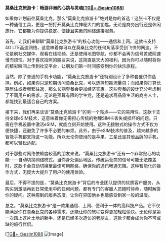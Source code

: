 **莫桑比克旅游卡：畅游非洲的心跳与灵魂[[TG💪+ @esim1088](https://t.me/s/esim1088)]**

如果你计划前往莫桑比克，那么“莫桑比克旅游卡”绝对是你的首选！这张卡不仅是一种通信工具，更是一把打开莫桑比克神秘大门的钥匙。无论是商务出行还是休闲旅行，它都能为你提供稳定、便捷且实惠的网络连接服务。

首先，让我们来聊聊“莫桑比克旅游卡”的核心功能——通信和上网。这款卡支持4G LTE高速网络，这意味着你可以在莫桑比克的任何角落享受到飞快的网速。不论是刷社交媒体、观看在线视频，还是使用地图导航，你都不会再为信号差或网速慢而烦恼。对于喜欢拍照的朋友来说，这简直是天大的福利，因为你可以随时将你的精彩瞬间上传到社交平台，让朋友们第一时间感受到你的快乐旅程。

当然，除了普通的手机卡功能，“莫桑比克旅游卡”还特别设计了多种套餐供你选择。例如，如果你只是短期访问莫桑比克，可以选择短期流量包；而如果你打算长期居住或者频繁往返，那么长期套餐会更加经济实惠。这些套餐的设计充分考虑到了不同用户的需求，无论是预算有限的学生党，还是追求高品质生活的商务人士，都能找到最适合自己的方案。

接下来，我们再来谈谈“莫桑比克旅游卡”的另一个亮点——它的易用性。这款卡支持全球eSIM技术，这意味着你无需担心传统的物理SIM卡丢失或损坏的问题。只需在手机设置中激活eSIM，就能立刻开始使用。这种无接触式的操作方式不仅方便快捷，还避免了许多不必要的麻烦。此外，由于eSIM技术的普及，越来越多的智能手机都支持这一功能，所以无论你使用的是苹果、三星还是其他品牌的手机，都可以轻松适配。

对于那些对网络依赖度较高的朋友来说，“莫桑比克旅游卡”还有一个非常贴心的功能——自动切换网络模式。当你身处偏远地区，传统运营商的信号可能无法覆盖时，这款卡会自动切换至最佳可用网络，确保你的通讯畅通无阻。这种智能化的操作方式，无疑大大提升了用户的使用体验。

最后，不得不提的是，“莫桑比克旅游卡”背后的专业团队提供的优质客户服务。从购买到激活再到日常使用中的任何问题，都有专门的客服人员随时待命，随时解答你的疑问。这种周到的服务态度，让你在异国他乡也能感受到家一般的温暖。

总之，“莫桑比克旅游卡”是一款集通信、上网、便利于一体的高科技产品。它不仅能满足你在莫桑比克的各种需求，还能让你的旅程变得更加轻松愉快。无论你是第一次踏上这片土地的新手，还是已经多次造访的老朋友，这款卡都会成为你不可或缺的旅行伴侣。

[[TG💪+ @esim1088](https://t.me/s/esim1088) ![Image](https://i.postimg.cc/4NQfJmqS/Snipaste-2025-05-13-00-14-12.png)]